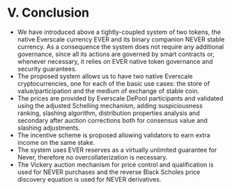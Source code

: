 # V. Conclusion

* We have introduced above a tightly-coupled system of two tokens, the native Everscale currency EVER and its binary companion NEVER stable currency. As a consequence the system does not require any additional governance, since all its actions are governed by smart contracts or, whenever necessary, it relies on EVER native token governance and security guarantees.
* The proposed system allows us to have two native Everscale cryptocurrencies, one for each of the basic use cases: the store of value/participation and the medium of exchange of stable coin.&#x20;
* The prices are provided by Everscale DePool participants and validated using the adjusted Schelling mechanism, adding suspiciousness ranking, slashing algorithm, distribution properties analysis and secondary after auction corrections both for consensus value and slashing adjustments.
* The incentive scheme is proposed allowing validators to earn extra income on the same stake.&#x20;
* The system uses EVER reserves as a virtually unlimited guarantee for Never, therefore no overcollaterization is necessary.
* The Vickery auction mechanism for price control and qualification is used for NEVER purchases  and the reverse Black Scholes price discovery equation is used for NEVER derivatives.
